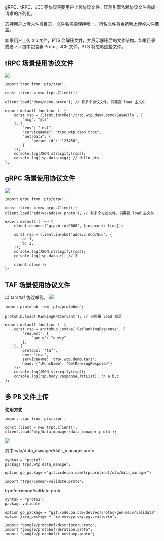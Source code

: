 gRPC、tRPC、JCE 等协议需要用户上传协议文件，压测引擎依赖协议文件完成请求的序列化。

支持用户上传文件或目录，文件名需要保持唯一，同名文件将会被新上传的文件覆盖。

如果用户上传 zip 文件，PTS 会解压文件，并展示解压后的文件结构。如果目录或者 zip 包中包含非 Proto、JCE 文件，PTS 将忽略这些文件。

## tRPC 场景使用协议文件
![](https://qcloudimg.tencent-cloud.cn/raw/e828333f54721033ae0237aeb6457eda.png)


```
import trpc from 'pts/trpc';

const client = new trpc.Client();

client.load('demo/demo.proto'); // 有多个协议文件，只需要 load 主文件

export default function () {
    const rsp = client.invoke('/trpc.wtp.demo.demo/SayHello', {
        "msg": "pts"
    }, {
        "env": "test",
        "serviceName": "trpc.wtp.demo.trpc",
        "metaData": {
            "person_id": "123456",
        }
    });
    console.log(JSON.stringify(rsp));
    console.log(rsp.data.msg); // Hello pts
};
```

## gRPC 场景使用协议文件

![](https://qcloudimg.tencent-cloud.cn/raw/1ef7b00090bbd2e6907dbb894b7d819d.png)


```
import grpc from 'pts/grpc';

const client = new grpc.Client();
client.load('addsvc/addsvc.proto'); // 有多个协议文件，只需要 load 主文件

export default () => {
    client.connect('grpcb.in:9000', {insecure: true});

    const rsp = client.invoke('addsvc.Add/Sum', {
        a: 1,
        b: 2,
    });
    console.log(JSON.stringify(rsp));
    console.log(rsp.data.v); // 3

    client.close();
};
```

## TAF 场景使用协议文件

以 tars/taf 协议举例。
![](https://qcloudimg.tencent-cloud.cn/raw/0ca9dbd12b84f07f4fa2e9b80ee2001f.png)

```
import protohub from 'pts/protohub';

protohub.load('RankingRPCServant'); // 只需要 load 目录

export default function () {
    const rsp = protohub.invoke('GetRankingResponse', {
        "request": {
            "query": "query"
        },
    }, {
        protocol: 'taf',
        env: 'test',
        serviceName: 'trpc.wtp.demo.tars',
        head: {"sFuncName": "GetRankingResponse"}
    });
    console.log(JSON.stringify(rsp));
    console.log(rsp.body.response.retList); // a,b,c
};
```

## 多 PB 文件上传

**使用方式**

```
import trpc from 'pts/trpc';

const client = new trpc.Client();
client.load('wtp/data_manager/data_manager.proto');
```


![](https://qcloudimg.tencent-cloud.cn/raw/090597ca43301e9b81ebf62c15164b05.png)


其中 wtp/data_manager/data_manager.proto 

```
syntax = "proto3";
package trpc.wtp.data_manager;

option go_package ="git.code.oa.com/trpcprotocol/wtp/data_manager";

import "trpc/common/validate.proto";
```

trpc/common/validate.proto

```
syntax = "proto2";
package validate;

option go_package = "git.code.oa.com/devsec/protoc-gen-secv/validate";
option java_package = "io.envoyproxy.pgv.validate";

import "google/protobuf/descriptor.proto";
import "google/protobuf/duration.proto";
import "google/protobuf/timestamp.proto";
```
